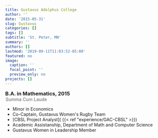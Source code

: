 ```yaml
---
title: Gustavus Adolphus College
author: ''
date: '2015-05-31'
slug: Gustavus
categories: []
tags: []
subtitle: 'St. Peter, MN'
summary: ''
authors: []
lastmod: '2019-09-11T11:03:52-05:00'
featured: no
image:
  caption: ''
  focal_point: ''
  preview_only: no
projects: []
---
```


<style>
p.extra {
  font-size: .9rem; 
  color: rgba(0,0,0,0.6);
  margin: 0px 0px 0px 1px; 
}
</style>

<div class="row">
  <div class="col-md-12">
    <h3 style="margin:0px;">B.A. in Mathematics, 2015 </h3>
        <p class="extra">Summa Cum Laude </p>
  </div>
</div>

 - Minor in Economics
 - Co-Captain, Gustavus Women's Rugby Team  
 - [CBSL Project Analyst]( {{< ref "experience/GAC-CBSL" >}}) 
 - Academic Assistanship, Department of Math and Computer Science  
 - Gustavus Women in Leadership Member 

